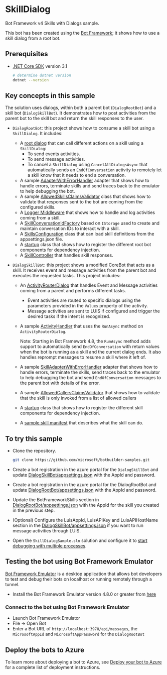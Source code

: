 # SkillDialog

Bot Framework v4 Skills with Dialogs sample.

This bot has been created using the [Bot Framework](https://dev.botframework.com); it shows how to use a skill dialog from a root bot.

## Prerequisites

- [.NET Core SDK](https://dotnet.microsoft.com/download) version 3.1

  ```bash
  # determine dotnet version
  dotnet --version
  ```

## Key concepts in this sample

The solution uses dialogs, within both a parent bot (`DialogRootBot`) and a skill bot (`DialogSkillBot`).
It demonstrates how to post activities from the parent bot to the skill bot and return the skill responses to the user.

- `DialogRootBot`: this project shows how to consume a skill bot using a `SkillDialog`. It includes:
  - A [root dialog](DialogRootBot/Dialogs/MainDialog.cs) that can call different actions on a skill using a `SkillDialog`:
    - To send events activities.
    - To send message activities.
    - To cancel a `SkillDialog` using `CancelAllDialogsAsync` that automatically sends an `EndOfConversation` activity to remotely let a skill know that it needs to end a conversation.
  - A sample [AdapterWithErrorHandler](DialogRootBot/AdapterWithErrorHandler.cs) adapter that shows how to handle errors, terminate skills and send traces back to the emulator to help debugging the bot.
  - A sample [AllowedSkillsClaimsValidator](DialogRootBot/Authentication/AllowedSkillsClaimsValidator.cs) class that shows how to validate that responses sent to the bot are coming from the configured skills.
  - A [Logger Middleware](DialogRootBot/Middleware/LoggerMiddleware.cs) that shows how to handle and log activities coming from a skill.
  - A [SkillConversationIdFactory](DialogRootBot/SkillConversationIdFactory.cs) based on `IStorage` used to create and maintain conversation IDs to interact with a skill.
  - A [SkillsConfiguration](DialogRootBot/SkillsConfiguration.cs) class that can load skill definitions from the appsettings.json file.
  - A [startup](DialogRootBot/Startup.cs) class that shows how to register the different root bot components for dependency injection.
  - A [SkillController](DialogRootBot/Controllers/SkillController.cs) that handles skill responses.

- `DialogSkillBot`: this project shows a modified CoreBot that acts as a skill. It receives event and message activities from the parent bot and executes the requested tasks. This project includes:
  - An [ActivityRouterDialog](DialogSkillBot/Dialogs/ActivityRouterDialog.cs) that handles Event and Message activities coming from a parent and performs different tasks.
    - Event activities are routed to specific dialogs using the parameters provided in the `Values` property of the activity.
    - Message activities are sent to LUIS if configured and trigger the desired tasks if the intent is recognized.
  - A sample [ActivityHandler](DialogSkillBot/Bots/SkillBot.cs) that uses the `RunAsync` method on `ActivityRouterDialog`.
    
    Note: Starting in Bot Framework 4.8, the `RunAsync` method adds support to automatically send `EndOfConversation` with return values when the bot is running as a skill and the current dialog ends. It also handles reprompt messages to resume a skill where it left of.
  - A sample [SkillAdapterWithErrorHandler](DialogSkillBot/SkillAdapterWithErrorHandler.cs) adapter that shows how to handle errors, terminate the skills, send traces back to the emulator to help debugging the bot and send `EndOfConversation` messages to the parent bot with details of the error.
  - A sample [AllowedCallersClaimsValidator](DialogSkillBot/Authentication/AllowedCallersClaimsValidator.cs) that shows how to validate that the skill is only invoked from a list of allowed callers
  - A [startup](DialogSkillBot/Startup.cs) class that shows how to register the different skill components for dependency injection.
  - A [sample skill manifest](DialogSkillBot/wwwroot/manifest/dialogchildbot-manifest-1.0.json) that describes what the skill can do.

## To try this sample

- Clone the repository.

  ```bash
  git clone https://github.com/microsoft/botbuilder-samples.git
  ```

- Create a bot registration in the azure portal for the `DialogSkillBot` and update [DialogSkillBot/appsettings.json](DialogSkillBot/appsettings.json) with the AppId and password.
- Create a bot registration in the azure portal for the DialogRootBot and update [DialogRootBot/appsettings.json](DialogRootBot/appsettings.json) with the AppId and password. 
- Update the BotFrameworkSkills section in [DialogRootBot/appsettings.json](DialogRootBot/appsettings.json) with the AppId for the skill you created in the previous step.
- (Optional) Configure the LuisAppId, LuisAPIKey and LuisAPIHostName section in the [DialogSkillBot/appsettings.json](DialogSkillBot/appsettings.json) if you want to run message activities through LUIS.
- Open the `SkillDialogSample.sln` solution and configure it to [start debugging with multiple processes](https://docs.microsoft.com/en-us/visualstudio/debugger/debug-multiple-processes?view=vs-2019#start-debugging-with-multiple-processes).

## Testing the bot using Bot Framework Emulator

[Bot Framework Emulator](https://github.com/microsoft/botframework-emulator) is a desktop application that allows bot developers to test and debug their bots on localhost or running remotely through a tunnel.

- Install the Bot Framework Emulator version 4.8.0 or greater from [here](https://github.com/Microsoft/BotFramework-Emulator/releases)

### Connect to the bot using Bot Framework Emulator

- Launch Bot Framework Emulator
- File -> Open Bot
- Enter a Bot URL of `http://localhost:3978/api/messages`, the `MicrosoftAppId` and `MicrosoftAppPassword` for the `DialogRootBot`

## Deploy the bots to Azure

To learn more about deploying a bot to Azure, see [Deploy your bot to Azure](https://aka.ms/azuredeployment) for a complete list of deployment instructions.
